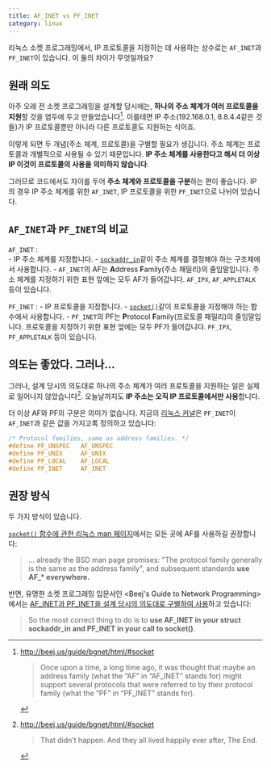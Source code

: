 ```yaml
---
title: AF_INET vs PF_INET
category: linux
---
```


리눅스 소켓 프로그래밍에서, IP 프로토콜을 지정하는 데 사용하는 상수로는 `AF_INET`과 `PF_INET`이 있습니다. 이 둘의 차이가 무엇일까요?

## 원래 의도

아주 오래 전 소켓 프로그래밍을 설계할 당시에는, **하나의 주소 체계가 여러 프로토콜을 지원**할 것을 염두에 두고 만들었습니다[^bgnet-1]. 이를테면 IP 주소(192.168.0.1, 8.8.4.4같은 것들)가 IP 프로토콜뿐만 아니라 다른 프로토콜도 지원하는 식이죠.

[^bgnet-1]:
    <http://beej.us/guide/bgnet/html/#socket>

    > Once upon a time, a long time ago, it was thought that maybe an address family (what the “AF” in “AF_INET” stands for) might support several protocols that were referred to by their protocol family (what the “PF” in “PF_INET” stands for).

이렇게 되면 두 개념(주소 체계, 프로토콜)을 구별할 필요가 생깁니다. 주소 체계는 프로토콜과 개별적으로 사용될 수 있기 때문입니다. **IP 주소 체계를 사용한다고 해서 더 이상 IP 이것이 프로토콜의 사용을 의미하지 않습니다**.

그러므로 코드에서도 차이를 두어 **주소 체계와 프로토콜을 구분**하는 편이 좋습니다. IP의 경우 IP 주소 체계를 위한 `AF_INET`, IP 프로토콜을 위한 `PF_INET`으로 나뉘어 있습니다.

## `AF_INET`과 `PF_INET`의 비교

`AF_INET`
:       
    - IP 주소 체계를 지정합니다.
    - [`sockaddr_in`](http://man7.org/linux/man-pages/man7/ip.7.html)같이 주소 체계를 결정해야 하는 구조체에서 사용합니다.
    - `AF_INET`의 AF는 **A**ddress **F**amily(주소 패밀리)의 줄임말입니다. 주소 체계를 지정하기 위한 표현 앞에는 모두 AF가 들어갑니다. `AF_IPX`, `AF_APPLETALK` 등이 있습니다.

`PF_INET`
:
    - IP 프로토콜을 지정합니다.
    - [`socket()`](http://man7.org/linux/man-pages/man2/socket.2.html)같이 프로토콜을 지정해야 하는 함수에서 사용합니다.
    - `PF_INET`의 PF는 **P**rotocol **F**amily(프로토콜 패밀리)의 줄임말입니다. 프로토콜을 지정하기 위한 표현 앞에는 모두 PF가 들어갑니다. `PF_IPX`, `PF_APPLETALK` 등이 있습니다.

## 의도는 좋았다. 그러나...

그러나, 설계 당시의 의도대로 하나의 주소 체계가 여러 프로토콜을 지원하는 일은 실제로 일어나지 않았습니다[^bgnet-2]. 오늘날까지도 **IP 주소는 오직 IP 프로토콜에서만 사용**합니다.

[^bgnet-2]:
    <http://beej.us/guide/bgnet/html/#socket>

    > That didn’t happen. And they all lived happily ever after, The End.

더 이상 AF와 PF의 구분은 의미가 없습니다. 지금의 [리눅스 커널](https://github.com/torvalds/linux/blob/26bc672134241a080a83b2ab9aa8abede8d30e1c/include/linux/socket.h#L215-L219)은 `PF_INET`이 `AF_INET`과 같은 값을 가지고록 정의하고 있습니다:

```c
/* Protocol families, same as address families. */
#define PF_UNSPEC	AF_UNSPEC
#define PF_UNIX		AF_UNIX
#define PF_LOCAL	AF_LOCAL
#define PF_INET		AF_INET
```

## 권장 방식

두 가지 방식이 있습니다.

[`socket()` 함수에 관한 리눅스 man 페이지](http://man7.org/linux/man-pages/man2/socket.2.html#NOTES)에서는 모든 곳에 AF를 사용하길 권장합니다:

> ... already the BSD man page promises: "The protocol family generally is the same as the address family", and subsequent standards **use AF_\* everywhere.**

반면, 유명한 소켓 프로그래밍 입문서인 <Beej's Guide to Network Programming>에서는 [AF_INET과 PF_INET을 설계 당시의 의도대로 구별하여 사용](http://beej.us/guide/bgnet/html/#socket)하고 있습니다:

> So the most correct thing to do is to **use AF_INET in your struct sockaddr_in and PF_INET in your call to socket()**.
